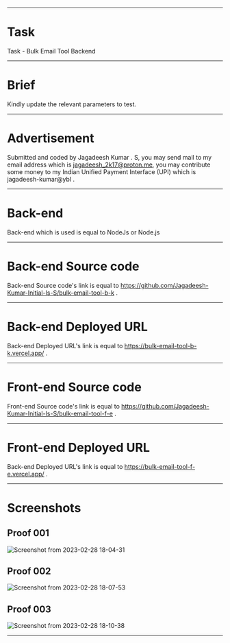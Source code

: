 <hr/>

# Task

Task - Bulk Email Tool Backend

<hr/>

# Brief

Kindly update the relevant parameters to test.

<hr/>

# Advertisement

Submitted and coded by Jagadeesh Kumar . S, you may send mail to my email address which is jagadeesh_2k17@proton.me, you may contribute some money to my Indian Unified Payment Interface (UPI) which is jagadeesh-kumar@ybl .

<hr/>

# Back-end

Back-end which is used is equal to NodeJs or Node.js

<hr/>

# Back-end Source code

Back-end Source code's link is equal to https://github.com/Jagadeesh-Kumar-Initial-Is-S/bulk-email-tool-b-k .

<hr/>

# Back-end Deployed URL

Back-end Deployed URL's link is equal to https://bulk-email-tool-b-k.vercel.app/ .

<hr/>

# Front-end Source code

Front-end Source code's link is equal to https://github.com/Jagadeesh-Kumar-Initial-Is-S/bulk-email-tool-f-e .

<hr/>

# Front-end Deployed URL

Back-end Deployed URL's link is equal to https://bulk-email-tool-f-e.vercel.app/ .

<hr/>

# Screenshots

## Proof 001

![Screenshot from 2023-02-28 18-04-31](https://user-images.githubusercontent.com/115778774/221855970-8432b598-0de1-45ed-a9c2-c080db4f3462.png)

## Proof 002

![Screenshot from 2023-02-28 18-07-53](https://user-images.githubusercontent.com/115778774/221856511-0939cb47-be5d-49d4-b93b-82ffb4c76b5a.png)

## Proof 003

![Screenshot from 2023-02-28 18-10-38](https://user-images.githubusercontent.com/115778774/221857005-e74f9d1c-9b2e-499e-8aec-ced4c314f750.png)
  
<hr/>